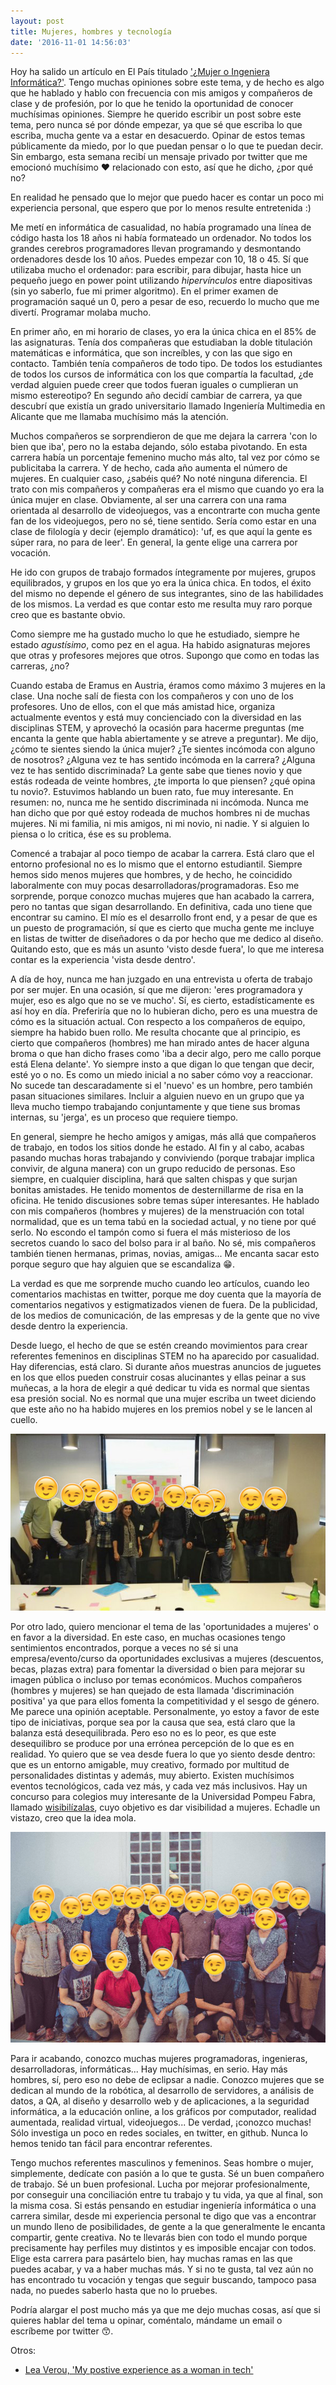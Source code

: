 ```yaml
---
layout: post
title: Mujeres, hombres y tecnología
date: '2016-11-01 14:56:03'
---
```


Hoy ha salido un artículo en El País titulado ['¿Mujer o Ingeniera Informática?'](http://tecnologia.elpais.com/tecnologia/2016/06/13/actualidad/1465828988_842303.html?id_externo_rsoc=TW_CC). Tengo muchas opiniones sobre este tema, y de hecho es algo que he hablado y hablo con frecuencia con mis amigos y compañeros de clase y de profesión, por lo que he tenido la oportunidad de conocer muchísimas opiniones. Siempre he querido escribir un post sobre este tema, pero nunca sé por dónde empezar, ya que sé que escriba lo que escriba, mucha gente va a estar en desacuerdo. Opinar de estos temas públicamente da miedo, por lo que puedan pensar o lo que te puedan decir. Sin embargo, esta semana recibí un mensaje privado por twitter que me emocionó muchísimo ❤️ relacionado con esto, así que he dicho, ¿por qué no?

En realidad he pensado que lo mejor que puedo hacer es contar un poco mi experiencia personal, que espero que por lo menos resulte entretenida :)

Me metí en informática de casualidad, no había programado una línea de código hasta los 18 años ni había formateado un ordenador. No todos los grandes cerebros programadores llevan programando y desmontando ordenadores desde los 10 años. Puedes empezar con 10, 18 o 45. Sí que utilizaba mucho el ordenador: para escribir, para dibujar, hasta hice un pequeño juego en power point utilizando *hipervínculos* entre diapositivas (sin yo saberlo, fue mi primer algoritmo). En el primer examen de programación saqué un 0, pero a pesar de eso, recuerdo lo mucho que me divertí. Programar molaba mucho.

En primer año, en mi horario de clases, yo era la única chica en el 85% de las asignaturas. Tenía dos compañeras que estudiaban la doble titulación matemáticas e informática, que son increíbles, y con las que sigo en contacto. También tenía compañeros de todo tipo. De todos los estudiantes de todos los cursos de informática con los que compartía la facultad, ¿de verdad alguien puede creer que todos fueran iguales o cumplieran un mismo estereotipo? En segundo año decidí cambiar de carrera, ya que descubrí que existía un grado universitario llamado Ingeniería Multimedia en Alicante que me llamaba muchísimo más la atención.

Muchos compañeros se sorprendieron de que me dejara la carrera 'con lo bien que iba', pero no la estaba dejando, sólo estaba pivotando. En esta carrera había un porcentaje femenino mucho más alto, tal vez por cómo se publicitaba la carrera. Y de hecho, cada año aumenta el número de mujeres. En cualquier caso, ¿sabéis qué? No noté ninguna diferencia. El trato con mis compañeros y compañeras era el mismo que cuando yo era la única mujer en clase. Obviamente, al ser una carrera con una rama orientada al desarrollo de videojuegos, vas a encontrarte con mucha gente fan de los videojuegos, pero no sé, tiene sentido. Sería como estar en una clase de filología y decir (ejemplo dramático): 'uf, es que aquí la gente es súper rara, no para de leer'. En general, la gente elige una carrera por vocación.

He ido con grupos de trabajo formados íntegramente por mujeres, grupos equilibrados, y grupos en los que yo era la única chica. En todos, el éxito del mismo no depende el género de sus integrantes, sino de las habilidades de los mismos. La verdad es que contar esto me resulta muy raro porque creo que es bastante obvio.

Como siempre me ha gustado mucho lo que he estudiado, siempre he estado *agustísimo*, como pez en el agua. Ha habido asignaturas mejores que otras y profesores mejores que otros. Supongo que como en todas las carreras, ¿no?

Cuando estaba de Eramus en Austria, éramos como máximo 3 mujeres en la clase. Una noche salí de fiesta con los compañeros y con uno de los profesores. Uno de ellos, con el que más amistad hice, organiza actualmente eventos y está muy concienciado con la diversidad en las disciplinas STEM, y aprovechó la ocasión para hacerme preguntas (me encanta la gente que habla abiertamente y se atreve a preguntar). Me dijo, ¿cómo te sientes siendo la única mujer? ¿Te sientes incómoda con alguno de nosotros? ¿Alguna vez te has sentido incómoda en la carrera? ¿Alguna vez te has sentido discriminada? La gente sabe que tienes novio y que estás rodeada de veinte hombres, ¿te importa lo que piensen? ¿qué opina tu novio?. Estuvimos hablando un buen rato, fue muy interesante. En resumen: no, nunca me he sentido discriminada ni incómoda. Nunca me han dicho que por qué estoy rodeada de muchos hombres ni de muchas mujeres. Ni mi familia, ni mis amigos, ni mi novio, ni nadie. Y si alguien lo piensa o lo critica, ése es su problema.

Comencé a trabajar al poco tiempo de acabar la carrera. Está claro que el entorno profesional no es lo mismo que el entorno estudiantil. Siempre hemos sido menos mujeres que hombres, y de hecho, he coincidido laboralmente con muy pocas desarrolladoras/programadoras. Eso me sorprende, porque conozco muchas mujeres que han acabado la carrera, pero no tantas que sigan desarrollando. En definitiva, cada uno tiene que encontrar su camino. El mío es el desarrollo front end, y a pesar de que es un puesto de programación, sí que es cierto que mucha gente me incluye en listas de twitter de diseñadores o da por hecho que me dedico al diseño. Quitando esto, que es más un asunto 'visto desde fuera', lo que me interesa contar es la experiencia 'vista desde dentro'.

A día de hoy, nunca me han juzgado en una entrevista u oferta de trabajo por ser mujer. En una ocasión, sí que me dijeron: 'eres programadora y mujer, eso es algo que no se ve mucho'. Sí, es cierto, estadísticamente es así hoy en día. Preferiría que no lo hubieran dicho, pero es una muestra de cómo es la situación actual. Con respecto a los compañeros de equipo, siempre ha habido buen rollo. Me resulta chocante que al principio, es cierto que compañeros (hombres) me han mirado antes de hacer alguna broma o que han dicho frases como 'iba a decir algo, pero me callo porque está Elena delante'. Yo siempre insto a que digan lo que tengan que decir, esté yo o no. Es como un miedo inicial a no saber cómo voy a reaccionar. No sucede tan descaradamente si el 'nuevo' es un hombre, pero también pasan situaciones similares. Incluir a alguien nuevo en un grupo que ya lleva mucho tiempo trabajando conjuntamente y que tiene sus bromas internas, su 'jerga', es un proceso que requiere tiempo.

En general, siempre he hecho amigos y amigas, más allá que compañeros de trabajo, en todos los sitios donde he estado. Al fin y al cabo, acabas pasando muchas horas trabajando y conviviendo (porque trabajar implica convivir, de alguna manera) con un grupo reducido de personas. Eso siempre, en cualquier disciplina, hará que salten chispas y que surjan bonitas amistades. He tenido momentos de desternillarme de risa en la oficina. He tenido discusiones sobre temas súper interesantes. He hablado con mis compañeros (hombres y mujeres) de la menstruación con total normalidad, que es un tema tabú en la sociedad actual, y no tiene por qué serlo. No escondo el tampón como si fuera el más misterioso de los secretos cuando lo saco del bolso para ir al baño. No sé, mis compañeros también tienen hermanas, primas, novias, amigas... Me encanta sacar esto porque seguro que hay alguien que se escandaliza 😁.

La verdad es que me sorprende mucho cuando leo artículos, cuando leo comentarios machistas en twitter, porque me doy cuenta que la mayoría de comentarios negativos y estigmatizados vienen de fuera. De la publicidad, de los medios de comunicación, de las empresas y de la gente que no vive desde dentro la experiencia.

Desde luego, el hecho de que se estén creando movimientos para crear referentes femeninos en disciplinas STEM no ha aparecido por casualidad. Hay diferencias, está claro. Si durante años muestras anuncios de juguetes en los que ellos pueden construir cosas alucinantes y ellas peinar a sus muñecas, a la hora de elegir a qué dedicar tu vida es normal que sientas esa presión social. No es normal que una mujer escriba un tweet diciendo que este año no ha habido mujeres en los premios nobel y se le lancen al cuello.

![](img/content/images/2016/11/team1.jpg)

Por otro lado, quiero mencionar el tema de las 'oportunidades a mujeres' o en favor a la diversidad. En este caso, en muchas ocasiones tengo sentimientos encontrados, porque a veces no sé si una empresa/evento/curso da oportunidades exclusivas a mujeres (descuentos, becas, plazas extra) para fomentar la diversidad o bien para mejorar su imagen pública o incluso por temas económicos. Muchos compañeros (hombres y mujeres) se han quejado de esta llamada 'discriminación positiva' ya que para ellos fomenta la competitividad y el sesgo de género. Me parece una opinión aceptable. Personalmente, yo estoy a favor de este tipo de iniciativas, porque sea por la causa que sea, está claro que la balanza está desequilibrada. Pero eso no es lo peor, es que este desequilibro se produce por una errónea percepción de lo que es en realidad. Yo quiero que se vea desde fuera lo que yo siento desde dentro: que es un entorno amigable, muy creativo, formado por multitud de personalidades distintas y además, muy abierto. Existen muchísimos eventos tecnológicos, cada vez más, y cada vez más inclusivos. Hay un concurso para colegios muy interesante de la Universidad Pompeu Fabra, llamado [wisibilízalas](https://portal.upf.edu/web/mdm-dtic/wisibilizalas), cuyo objetivo es dar visibilidad a mujeres. Echadle un vistazo, creo que la idea mola.

![](img/content/images/2016/11/team3.jpg)

Para ir acabando, conozco muchas mujeres programadoras, ingenieras, desarrolladoras, informáticas... Hay muchísimas, en serio. Hay más hombres, sí, pero eso no debe de eclipsar a nadie. Conozco mujeres que se dedican al mundo de la robótica, al desarrollo de servidores, a análisis de datos, a QA, al diseño y desarrollo web y de aplicaciones, a la seguridad informática, a la educación online, a los gráficos por computador, realidad aumentada, realidad virtual, videojuegos... De verdad, ¡conozco muchas! Sólo investiga un poco en redes sociales, en twitter, en github. Nunca lo hemos tenido tan fácil para encontrar referentes.

Tengo muchos referentes masculinos y femeninos. Seas hombre o mujer, simplemente, dedícate con pasión a lo que te gusta. Sé un buen compañero de trabajo. Sé un buen profesional. Lucha por mejorar profesionalmente, por conseguir una conciliación entre tu trabajo y tu vida, ya que al final, son la misma cosa. Si estás pensando en estudiar ingeniería informática o una carrera similar, desde mi experiencia personal te digo que vas a encontrar un mundo lleno de posibilidades, de gente a la que generalmente le encanta compartir, gente creativa. No te llevarás bien con todo el mundo porque precisamente hay perfiles muy distintos y es imposible encajar con todos. Elige esta carrera para pasártelo bien, hay muchas ramas en las que puedes acabar, y va a haber muchas más. Y si no te gusta, tal vez aún no has encontrado tu vocación y tengas que seguir buscando, tampoco pasa nada, no puedes saberlo hasta que no lo pruebes.

Podría alargar el post mucho más ya que me dejo muchas cosas, así que si quieres hablar del tema u opinar, coméntalo, mándame un email o escríbeme por twitter 😙.

Otros:

* [Lea Verou, 'My postive experience as a woman in tech'](http://lea.verou.me/2015/12/my-positive-experience-as-a-woman-in-tech/)
